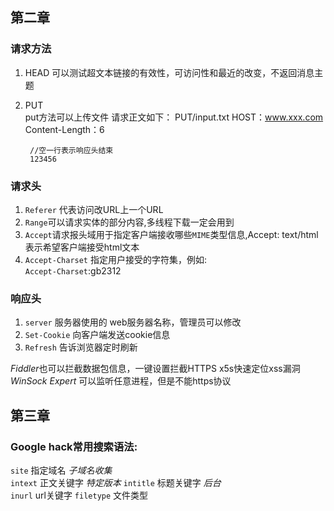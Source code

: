 ## 第二章

### 请求方法

1. HEAD
    可以测试超文本链接的有效性，可访问性和最近的改变，不返回消息主题
2. PUT  
    put方法可以上传文件
    请求正文如下：
        PUT/input.txt
        HOST：www.xxx.com
        Content-Length：6

        //空一行表示响应头结束
        123456  

### 请求头

1. `Referer` 代表访问改URL上一个URL
2. `Range`可以请求实体的部分内容,多线程下载一定会用到
3. `Accept`请求报头域用于指定客户端接收哪些`MIME`类型信息,Accept: text/html表示希望客户端接受html文本
4. `Accept-Charset` 指定用户接受的字符集，例如:  
    `Accept-Charset`:gb2312  

### 响应头

1. `server` 服务器使用的 web服务器名称，管理员可以修改
2. `Set-Cookie` 向客户端发送cookie信息
3. `Refresh` 告诉浏览器定时刷新

*Fiddler*也可以拦截数据包信息，一键设置拦截HTTPS
x5s快速定位xss漏洞
*WinSock Expert* 可以监听任意进程，但是不能https协议

## 第三章

### Google hack常用搜索语法:

`site` 指定域名 *子域名收集*  
`intext` 正文关键字 *特定版本* 
`intitle` 标题关键字 *后台*  
`inurl` url关键字
`filetype` 文件类型
